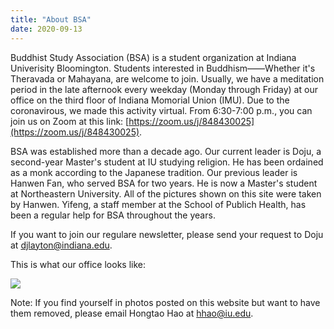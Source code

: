```yaml
---
title: "About BSA"
date: 2020-09-13
---
```


Buddhist Study Association (BSA) is a student organization at Indiana Univerisity Bloomington. Students interested in Buddhism——Whether it's Theravada or Mahayana, are welcome to join. Usually, we have a meditation period in the late afternook every weekday (Monday through Friday) at our office on the third floor of Indiana Momorial Union (IMU). Due to the coronavirous, we made this activity virtual. From 6:30-7:00 p.m., you can join us on Zoom at this link: [https://zoom.us/j/848430025](https://zoom.us/j/848430025).

BSA was established more than a decade ago. Our current leader is Doju, a second-year Master's student at IU studying religion. He has been ordained as a monk according to the Japanese tradition. Our previous leader is Hanwen Fan, who served BSA for two years. He is now a Master's student at Northeastern University. All of the pictures shown on this site were taken by Hanwen. Yifeng, a staff member at the School of Publich Health, has been a regular help for BSA throughout the years. 

If you want to join our regulare newsletter, please send your request to Doju at djlayton@indiana.edu.

This is what our office looks like:

![](/room1.JPG)

Note: If you find yourself in photos posted on this website but want to have them removed, please email Hongtao Hao at hhao@iu.edu.
